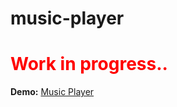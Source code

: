 # music-player

<h1 style="color:red"> Work in progress..</h1>

**Demo:** [Music Player](https://prathu9.github.io/music-player/)
